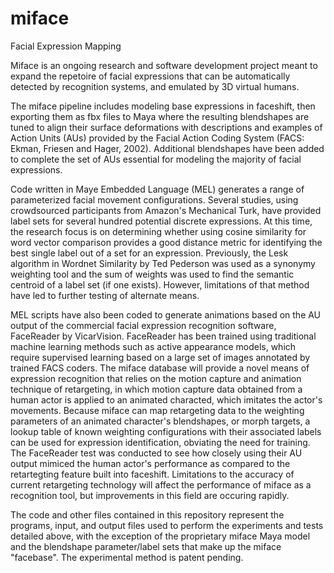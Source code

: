 # miface
Facial Expression Mapping

Miface is an ongoing research and software development project meant to expand the repetoire of facial expressions that can be automatically detected by recognition systems, and emulated by 3D virtual humans.

The miface pipeline includes modeling base expressions in faceshift, then exporting them as fbx files to Maya where the resulting blendshapes are tuned to align their surface deformations with descriptions and examples of Action Units (AUs) provided by the Facial Action Coding System (FACS: Ekman, Friesen and Hager, 2002). Additional blendshapes have been added to complete the set of AUs essential for modeling the majority of facial expressions.

Code written in Maye Embedded Language (MEL) generates a range of parameterized facial movement configurations. Several studies, using crowdsourced participants from Amazon's Mechanical Turk, have provided label sets for several hundred potential discrete expressions. At this time, the research focus is on determining whether using cosine similarity for word vector comparison provides a good distance metric for identifying the best single label out of a set for an expression. Previously, the Lesk algorithm in Wordnet Similarity by Ted Pederson was used as a synonymy weighting tool and the sum of weights was used to find the semantic centroid of a label set (if one exists). However, limitations of that method have led to further testing of alternate means.

MEL scripts have also been coded to generate animations based on the AU output of the commercial facial expression recognition software, FaceReader by VicarVision. FaceReader has been trained using traditional machine learning methods such as active appearance models, which require supervised learning based on a large set of images annotated by trained FACS coders. The miface database will provide a novel means of expression recognition that relies on the motion capture and animation technique of retargeting, in which motion capture data obtained from a human actor is applied to an animated characted, which imitates the actor's movements. Because miface can map retargeting data to the weighting parameters of an animated character's blendshapes, or morph targets, a lookup table of known weighting configurations with their associated labels can be used for expression identification, obviating the need for training. The FaceReader test was conducted to see how closely using their AU output mimiced the human actor's performance as compared to the retartegting feature built into faceshift. Limitations to the accuracy of current retargeting technology will affect the performance of miface as a recognition tool, but improvements in this field are occuring rapidly.

The code and other files contained in this repository represent the programs, input, and output files used to perform the experiments and tests detailed above, with the exception of the proprietary miface Maya model and the blendshape parameter/label sets that make up the miface "facebase". The experimental method is patent pending.
